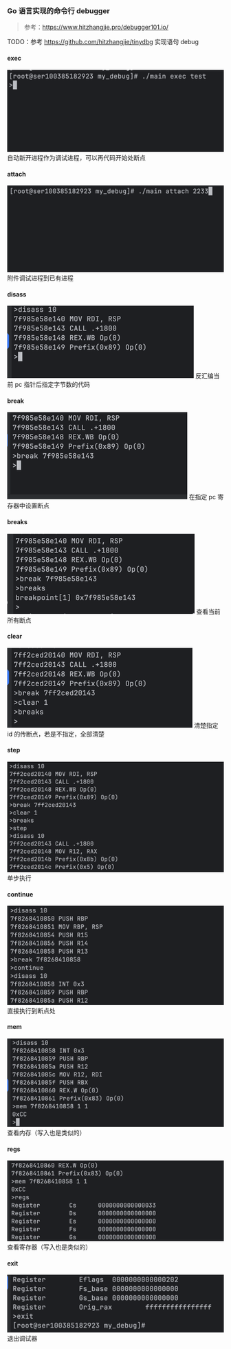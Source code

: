### Go 语言实现的命令行 debugger
> 参考：https://www.hitzhangjie.pro/debugger101.io/

TODO：参考 https://github.com/hitzhangjie/tinydbg 实现语句 debug
#### exec
![img.png](img.png)
自动新开进程作为调试进程，可以再代码开始处断点
#### attach
![img_1.png](img_1.png)
附件调试进程到已有进程
#### disass
![img_2.png](img_2.png)
反汇编当前 pc 指针后指定字节数的代码
#### break
![img_3.png](img_3.png)
在指定 pc 寄存器中设置断点
#### breaks
![img_4.png](img_4.png)
查看当前所有断点
#### clear
![img_5.png](img_5.png)
清楚指定 id 的传断点，若是不指定，全部清楚
#### step
![img_6.png](img_6.png)
单步执行
#### continue
![img_7.png](img_7.png)
直接执行到断点处
#### mem
![img_8.png](img_8.png)
查看内存（写入也是类似的）
#### regs
![img_9.png](img_9.png)
查看寄存器（写入也是类似的）
#### exit
![img_10.png](img_10.png)
退出调试器
